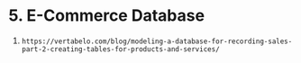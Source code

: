 # 5. E-Commerce Database

  1. `https://vertabelo.com/blog/modeling-a-database-for-recording-sales-part-2-creating-tables-for-products-and-services/`
